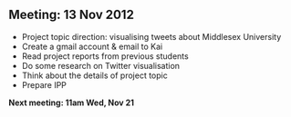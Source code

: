 ## Meeting: 13 Nov 2012 ##

  * Project topic direction: visualising tweets about Middlesex University
  * Create a gmail account & email to Kai
  * Read project reports from previous students
  * Do some research on Twitter visualisation
  * Think about the details of project topic
  * Prepare IPP

**Next meeting: 11am Wed, Nov 21**